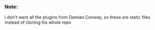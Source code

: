 ### Note:

I don't want all the plugins from Damian Conway, so these are static files instead of cloning his whole repo
